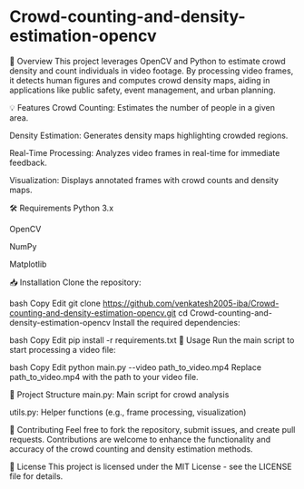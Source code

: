 # Crowd-counting-and-density-estimation-opencv
📌 Overview
This project leverages OpenCV and Python to estimate crowd density and count individuals in video footage. By processing video frames, it detects human figures and computes crowd density maps, aiding in applications like public safety, event management, and urban planning.

💡 Features
Crowd Counting: Estimates the number of people in a given area.

Density Estimation: Generates density maps highlighting crowded regions.

Real-Time Processing: Analyzes video frames in real-time for immediate feedback.

Visualization: Displays annotated frames with crowd counts and density maps.

🛠 Requirements
Python 3.x

OpenCV

NumPy

Matplotlib

📥 Installation
Clone the repository:

bash
Copy
Edit
git clone https://github.com/venkatesh2005-iba/Crowd-counting-and-density-estimation-opencv.git
cd Crowd-counting-and-density-estimation-opencv
Install the required dependencies:

bash
Copy
Edit
pip install -r requirements.txt
🚀 Usage
Run the main script to start processing a video file:

bash
Copy
Edit
python main.py --video path_to_video.mp4
Replace path_to_video.mp4 with the path to your video file.

📂 Project Structure
main.py: Main script for crowd analysis

utils.py: Helper functions (e.g., frame processing, visualization)

🔄 Contributing
Feel free to fork the repository, submit issues, and create pull requests. Contributions are welcome to enhance the functionality and accuracy of the crowd counting and density estimation methods.

📄 License
This project is licensed under the MIT License - see the LICENSE file for details.

